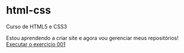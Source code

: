 # html-css
 Curso de HTML5 e CSS3

 Estou aprendendo a criar site e agora vou gerenciar meus repositórios!
 <a href="https://adriansilvadev.github.io/html-css/Exercicios/ex001/index.html" target="_blank">Executar o exercicio 001</a>
